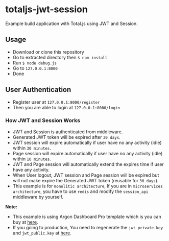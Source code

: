 # totaljs-jwt-session
Example build application with Total.js using JWT and Session.

## Usage
- Download or clone this repository
- Go to extracted directory then `$ npm install`
- Run `$ node debug.js`
- Go to `127.0.0.1:8000`
- Done

## User Authentication
- Register user at `127.0.0.1:8000/register`
- Then you are able to login at `127.0.0.1:8000/login`

### How JWT and Session Works
- JWT and Session is authenticated from middleware.
- Generated JWT token will be expired after `30 days`.
- JWT session will expire automatically if user have no any activity (idle) within `30 minutes`.
- Page session will expire automatically if user have no any activity (idle) within `10 minutes`.
- JWT and Page session will automatically extend the expires time if user have any activity.
- When User logout, JWT session and Page session will be expired but will not make expire the Generated JWT token (reusable for `30 days`).
- This example is for `monolitic architecture`, If you are in `microservices architecture`, you have to use `redis` and modify the `session_api` middleware by yourself.

**Note:**
- This example is using Argon Dashboard Pro template which is you can buy at [here](https://demos.creative-tim.com/argon-dashboard-pro/).
- If you going to production, You need to regenerate the `jwt_private.key` and `jwt_public.key` at [here](http://travistidwell.com/jsencrypt/demo/).